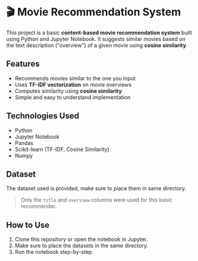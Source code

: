 # 🎬 Movie Recommendation System

This project is a basic **content-based movie recommendation system** built using Python and Jupyter Notebook. It suggests similar movies based on the text description ("overview") of a given movie using **cosine similarity**.

##  Features

- Recommends movies similar to the one you input
- Uses **TF-IDF vectorization** on movie overviews
- Computes similarity using **cosine similarity**
- Simple and easy to understand implementation

##  Technologies Used

- Python 
- Jupyter Notebook 
- Pandas
- Scikit-learn (TF-IDF, Cosine Similarity)
- Numpy

##  Dataset

The dataset used is provided, make sure to place them in same directory.

> Only the `title` and `overview` columns were used for this basic recommender.

##  How to Use

1. Clone this repository or open the notebook in Jupyter.
2. Make sure to place the datasets in the same directory.
3. Run the notebook step-by-step.


